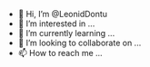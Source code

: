 - 👋 Hi, I’m @LeonidDontu
- 👀 I’m interested in ...
- 🌱 I’m currently learning ...
- 💞️ I’m looking to collaborate on ...
- 📫 How to reach me ...

<!---
LeonidDontu/LeonidDontu is a ✨ special ✨ repository because its `README.md` (this file) appears on your GitHub profile.
You can click the Preview link to take a look at your changes.
--->
